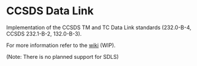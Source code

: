 # CCSDS Data Link

Implementation of the CCSDS TM and TC Data Link standards (232.0-B-4, CCSDS 232.1-B-2, 132.0-B-3).

For more information refer to
the [wiki](https://gitlab.com/acubesat/comms/software/ccsds-telemetry-packets/-/wikis/Creating-a-Service-Channel) (WIP).

(Note: There is no planned support for SDLS)
